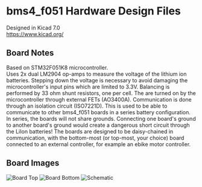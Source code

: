 # bms4_f051 Hardware Design Files
Designed in Kicad 7.0  
<https://www.kicad.org/>  

## Board Notes
Based on STM32F051K8 microcontroller.  
Uses 2x dual LM2904 op-amps to measure the voltage of the lithium ion batteries. Stepping down the voltage is necessary to avoid damaging the microcontroller's input pins which are limited to 3.3V.
Balancing is performed by 33 ohm shunt resistors, one per cell. The are turned on by the microcontroller through external FETs (AO3400A).
Communication is done through an isolation circuit (ISO7221D). This is used to be able to communicate to other bms4_f051 boards in a series battery configuration. In series, the boards will not share grounds. Connecting one board's ground to another board's ground would create a dangerous short circuit through the LiIon batteries! The boards are designed to be daisy-chained in communication, with the bottom-most (or top-most, your choice) board connected to an external controller, for example an ebike motor controller.

## Board Images
![Board Top](/img/board_top.png "Board Top")
![Board Bottom](/img/board_bottom.png "Board Bottom")
![Schematic](/img/schematic.png "Schematic")
